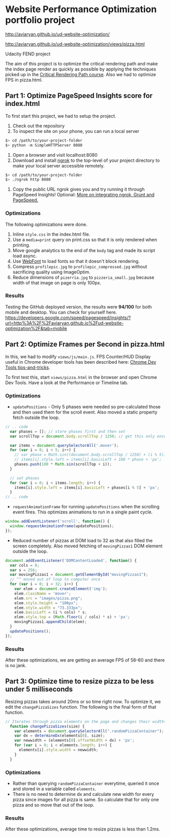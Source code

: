 # Website Performance Optimization portfolio project

http://aviaryan.github.io/ud-website-optimization/

http://aviaryan.github.io/ud-website-optimization/views/pizza.html

Udacity FEND project

The aim of this project is to optimize the critical rendering path and make the index page render as quickly as possible by applying the techniques picked up in the [Critical Rendering Path course](https://www.udacity.com/course/ud884).
Also we had to optimize FPS in pizza.html.


## Part 1: Optimize PageSpeed Insights score for index.html

To first start this project, we had to setup the project.

1. Check out the repository
1. To inspect the site on your phone, you can run a local server

  ```bash
  $> cd /path/to/your-project-folder
  $> python -m SimpleHTTPServer 8080
  ```

1. Open a browser and visit localhost:8080
1. Download and install [ngrok](https://ngrok.com/) to the top-level of your project directory to make your local server accessible remotely.

  ``` bash
  $> cd /path/to/your-project-folder
  $> ./ngrok http 8080
  ```

1. Copy the public URL ngrok gives you and try running it through PageSpeed Insights! Optional: [More on integrating ngrok, Grunt and PageSpeed.](http://www.jamescryer.com/2014/06/12/grunt-pagespeed-and-ngrok-locally-testing/)

### Optimizations

The following optimizations were done.

1. Inline `style.css` in the index.html file.
2. Use a `media=print` query on print.css so that it is only rendered when printing.
3. Move google analytics to the end of the `body` tag and made its script load async.
4. Use [WebFont](https://github.com/typekit/webfontloader) to load fonts so that it doesn't block rendering.
5. Compress `profilepic.jpg` to `profilepic_compressed.jpg` without sacrificing quality using ImageOptim.
6. Reduce dimensions of `pizerria.jpg` to `pizzeria_small.jpg` because width of that image on page is only 100px.

### Results

Testing the GitHub deployed version, the results were **94/100** for both mobile and desktop.
You can check for yourself here. https://developers.google.com/speed/pagespeed/insights/?url=http%3A%2F%2Faviaryan.github.io%2Fud-website-optimization%2F&tab=mobile


## Part 2: Optimize Frames per Second in pizza.html

In this, we had to modify `views/js/main.js`. FPS Counter/HUD Display useful in Chrome developer tools has been described here: [Chrome Dev Tools tips-and-tricks](https://developer.chrome.com/devtools/docs/tips-and-tricks).

To first test this, start `views/pizza.html` in the browser and open Chrome Dev Tools. Have a look at the Performance or Timeline tab.

### Optimizations

* `updatePositions` - Only 5 phases were needed so pre-calculated those and then used them for the scroll event. Also moved a static property fetch outside the loop.

```js
// .. code
  var phases = []; // store phases first and then set
  var scrollTop = document.body.scrollTop / 1250; // get this only once, var reuse

  var items = document.querySelectorAll('.mover');
  for (var i = 0; i < 5; i++) {
    // var phase = Math.sin((document.body.scrollTop / 1250) + (i % 5));
    // items[i].style.left = items[i].basicLeft + 100 * phase + 'px';
    phases.push(100 * Math.sin(scrollTop + i));
  }

  // set phases
  for (var i = 0; i < items.length; i++) {
    items[i].style.left = items[i].basicLeft + phases[i % 5] + 'px';
  }
// .. code
```

* `requestAnimationFrame` for running `updatePositions` when the scrolling event fires. This optimizes animations to run in a single paint cycle.

```js
window.addEventListener('scroll', function() {
  window.requestAnimationFrame(updatePositions);
});
```

* Reduced number of pizzas at DOM load to 32 as that also filled the screen completely. Also moved fetching of `movingPizzas1` DOM element outside the loop.

```js
document.addEventListener('DOMContentLoaded', function() {
  var cols = 8;
  var s = 256;
  var movingPizzas1 = document.getElementById("movingPizzas1");
  // ^^ moved out of loop to computer once
  for (var i = 0; i < 32; i++) {
    var elem = document.createElement('img');
    elem.className = 'mover';
    elem.src = "images/pizza.png";
    elem.style.height = "100px";
    elem.style.width = "73.333px";
    elem.basicLeft = (i % cols) * s;
    elem.style.top = (Math.floor(i / cols) * s) + 'px';
    movingPizzas1.appendChild(elem);
  }
  updatePositions();
});
```

### Results

After these optimizations, we are getting an average FPS of 58-60 and there is no jank.


## Part 3: Optimize time to resize pizza to be less under 5 milliseconds

Resizing pizzas takes around 20ms or so time right now. To optimize it, we edit the `changePizzaSizes` function.
The following is the final form of that function.

```js
// Iterates through pizza elements on the page and changes their widths
  function changePizzaSizes(size) {
    var elements = document.querySelectorAll(".randomPizzaContainer");
    var dx = determineDx(elements[0], size);
    var newwidth = (elements[0].offsetWidth + dx) + 'px';
    for (var i = 0; i < elements.length; i++) {
      elements[i].style.width = newwidth;
    }
  }
```

### Optimizations

* Rather than querying `randomPizzaContainer` everytime, queried it once and stored in a variable called `elements`.
* There is no need to determine dx and calculate new width for every pizza since images for all pizza is same. So calculate that for only one pizza and so move that out of the loop.

### Results

After these optimizations, average time to resize pizzas is less than 1.2ms.
